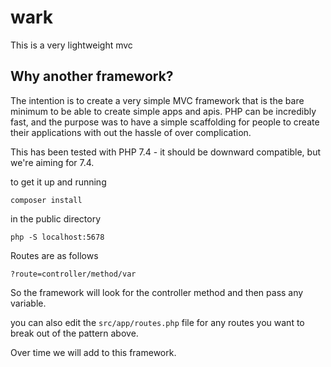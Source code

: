 # wark

This is a very lightweight mvc

Why another framework?
----------------------
The intention is to create a very simple MVC framework that is the bare minimum to be able to create
simple apps and apis.  PHP can be incredibly fast, and the purpose was to have a simple scaffolding
for people to create their applications with out the hassle of over complication.

This has been tested with PHP 7.4 - it should be downward compatible, but we're aiming for 7.4.

to get it up and running 

`composer install`

in the public directory 

`php -S localhost:5678`

Routes are as follows 

`?route=controller/method/var`

So the framework will look for the controller method and then pass any variable.

you can also edit the `src/app/routes.php` file for any routes you want to break out of the pattern above.

Over time we will add to this framework.
